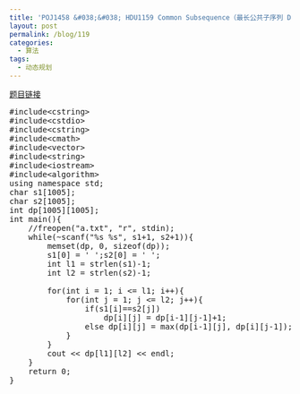 ```yaml
---
title: 'POJ1458 &#038;&#038; HDU1159 Common Subsequence（最长公共子序列 DP）'
layout: post
permalink: /blog/119
categories:
  - 算法
tags:
  - 动态规划
---
```

<a href="http://poj.org/problem?id=1458" target="_blank">题目链接</a>

<pre class="brush: cpp; title: ; notranslate" title="">#include&lt;cstring&gt;
#include&lt;cstdio&gt;
#include&lt;cstring&gt;
#include&lt;cmath&gt;
#include&lt;vector&gt;
#include&lt;string&gt;
#include&lt;iostream&gt;
#include&lt;algorithm&gt;
using namespace std;
char s1[1005];
char s2[1005];
int dp[1005][1005];
int main(){
    //freopen("a.txt", "r", stdin);
    while(~scanf("%s %s", s1+1, s2+1)){
        memset(dp, 0, sizeof(dp));
        s1[0] = ' ';s2[0] = ' ';
        int l1 = strlen(s1)-1;
        int l2 = strlen(s2)-1;

        for(int i = 1; i &lt;= l1; i++){
            for(int j = 1; j &lt;= l2; j++){
                if(s1[i]==s2[j])
                    dp[i][j] = dp[i-1][j-1]+1;
                else dp[i][j] = max(dp[i-1][j], dp[i][j-1]);
            }
        }
        cout &lt;&lt; dp[l1][l2] &lt;&lt; endl;
    }
    return 0;
}
</pre>